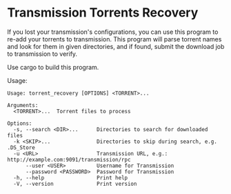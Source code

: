 # Transmission Torrents Recovery

If you lost your transmission's configurations, you can use this program to re-add your torrents to transmission. This program will parse torrent names and look for them in given directories, and if found, submit the download job to transmission to verify.

Use cargo to build this program.

Usage:
```
Usage: torrent_recovery [OPTIONS] <TORRENT>...

Arguments:
  <TORRENT>...  Torrent files to process

Options:
  -s, --search <DIR>...      Directories to search for downloaded files
  -k <SKIP>...               Directories to skip during search, e.g. .DS_Store
  -u <URL>                   Transmission URL, e.g.: http://example.com:9091/transmission/rpc
      --user <USER>          Username for Transmission
      --password <PASSWORD>  Password for Transmission
  -h, --help                 Print help
  -V, --version              Print version
```
